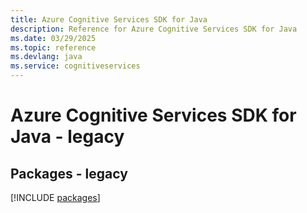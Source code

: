 ```yaml
---
title: Azure Cognitive Services SDK for Java
description: Reference for Azure Cognitive Services SDK for Java
ms.date: 03/29/2025
ms.topic: reference
ms.devlang: java
ms.service: cognitiveservices
---
```

# Azure Cognitive Services SDK for Java - legacy
## Packages - legacy
[!INCLUDE [packages](cognitive-services-index.md)]